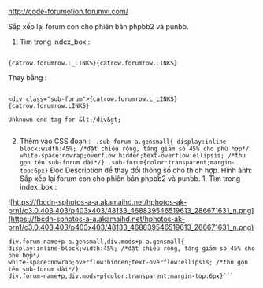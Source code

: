 http://code-forumotion.forumvi.com/

Sắp xếp lại forum con cho phiên bản phpbb2 và punbb.

1. Tìm trong index\_box :
```

{catrow.forumrow.L_LINKS}{catrow.forumrow.LINKS}
```
Thay bằng :
```

<div class="sub-forum">{catrow.forumrow.L_LINKS}{catrow.forumrow.LINKS}

Unknown end tag for &lt;/div&gt;


```
2. Thêm vào CSS đoạn : ```
.sub-forum a.gensmall{
display:inline-block;width:45%; /*đặt chiều rộng, tăng giảm số 45% cho phù hợp*/
white-space:nowrap;overflow:hidden;text-overflow:ellipsis; /*thu gọn tên sub-forum dài*/}
.sub-forum{color:transparent;margin-top:6px}```
Đọc Description để thay đổi thông số cho thích hợp.
Hình ảnh: Sắp xếp lại forum con cho phiên bản phpbb2 và punbb. 1. Tìm trong index\_box :

![https://fbcdn-sphotos-a-a.akamaihd.net/hphotos-ak-prn1/c3.0.403.403/p403x403/48133_468839546519613_286671631_n.png](https://fbcdn-sphotos-a-a.akamaihd.net/hphotos-ak-prn1/c3.0.403.403/p403x403/48133_468839546519613_286671631_n.png)
```
div.forum-name+p a.gensmall,div.mods+p a.gensmall{
display:inline-block;width:45%; /*đặt chiều rộng, tăng giảm số 45% cho phù hợp*/
white-space:nowrap;overflow:hidden;text-overflow:ellipsis; /*thu gọn tên sub-forum dài*/}
div.forum-name+p,div.mods+p{color:transparent;margin-top:6px}```